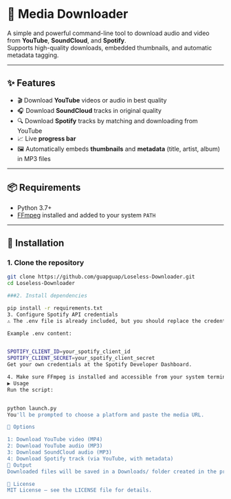 # 🎵 Media Downloader

A simple and powerful command-line tool to download audio and video from **YouTube**, **SoundCloud**, and **Spotify**.  
Supports high-quality downloads, embedded thumbnails, and automatic metadata tagging.

---

## ✨ Features

- 🎬 Download **YouTube** videos or audio in best quality
- 🎧 Download **SoundCloud** tracks in original quality
- 🔍 Download **Spotify** tracks by matching and downloading from YouTube
- 📈 Live **progress bar**
- 🖼️ Automatically embeds **thumbnails** and **metadata** (title, artist, album) in MP3 files

---

## 📦 Requirements

- Python 3.7+
- [FFmpeg](https://ffmpeg.org/) installed and added to your system `PATH`

---

## 🚀 Installation

### 1. Clone the repository

```bash
git clone https://github.com/guapguap/Loseless-Downloader.git
cd Loseless-Downloader

###2. Install dependencies

pip install -r requirements.txt
3. Configure Spotify API credentials
⚠️ The .env file is already included, but you should replace the credentials with your own.

Example .env content:


SPOTIFY_CLIENT_ID=your_spotify_client_id
SPOTIFY_CLIENT_SECRET=your_spotify_client_secret
Get your own credentials at the Spotify Developer Dashboard.

4. Make sure FFmpeg is installed and accessible from your system terminal
▶️ Usage
Run the script:


python launch.py
You'll be prompted to choose a platform and paste the media URL.

🧭 Options

1: Download YouTube video (MP4)
2: Download YouTube audio (MP3)
3: Download SoundCloud audio (MP3)
4: Download Spotify track (via YouTube, with metadata)
📁 Output
Downloaded files will be saved in a Downloads/ folder created in the project directory.

📄 License
MIT License — see the LICENSE file for details.